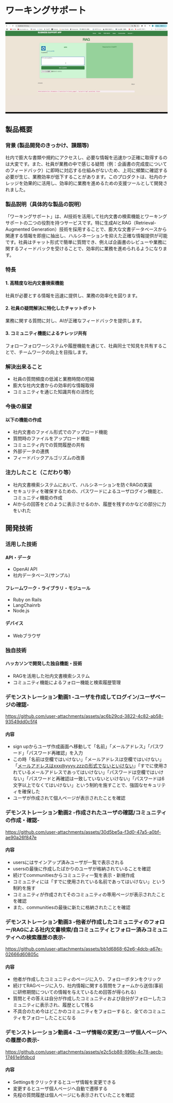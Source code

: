 # ワーキングサポート

![サンプル画像](./images/sample.png "サンプル画像のタイトル")



## 製品概要
### 背景 (製品開発のきっかけ、課題等)
社内で膨大な書類や規約にアクセスし、必要な情報を迅速かつ正確に取得するのは大変です。また、社員が業務の中で感じる疑問（例：企画書の完成度についてのフィードバック）に即時に対応する仕組みがないため、上司に頻繁に確認する必要が生じ、業務効率が低下することがあります。このプロダクトは、社内のナレッジを効果的に活用し、効率的に業務を進めるための支援ツールとして開発されました。

### 製品説明（具体的な製品の説明）
「ワーキングサポート」は、AI技術を活用して社内文書の検索機能とワーキングサポートの二つの役割を持つサービスです。特に生成AIとRAG（Retrieval-Augmented Generation）技術を採用することで、膨大な文書データベースから関連する情報を即座に抽出し、ハルシネーションを抑えた正確な情報提供が可能です。社員はチャット形式で簡単に質問でき、例えば企画書のレビューや業務に関するフィードバックを受けることで、効率的に業務を進められるようになります。

### 特長
#### 1. 高精度な社内文書検索機能
社員が必要とする情報を迅速に提供し、業務の効率化を図ります。

#### 2. 社員の疑問解決に特化したチャットボット
業務に関する質問に対し、AIが正確なフィードバックを提供します。

#### 3. コミュニティ機能によるナレッジ共有
フォローフォロワーシステムや履歴機能を通じて、社員同士で知見を共有することで、チームワークの向上を目指します。

### 解決出来ること
- 社員の質問頻度の低減と業務時間の短縮
- 膨大な社内文書からの効率的な情報取得
- コミュニティを通じた知識共有の活性化

### 今後の展望
#### 以下の機能の作成
- 社内文書のファイル形式でのアップロード機能
- 質問時のファイルをアップロード機能 
- コミュニティ内での質問履歴の共有
- 外部データの連携
- フィードバックアルゴリズムの改善

### 注力したこと（こだわり等）
* 社内文書検索システムにおいて、ハルシネーションを防ぐRAGの実装
* セキュリティを確保するための、パスワードによるユーザログイン機能と、コミュニティ機能の作成
* AIからの回答をどのように表示させるのか、履歴を残すのかなどの部分に力をいれた

## 開発技術
### 活用した技術
#### API・データ
* OpenAI API
* 社内データベース(サンプル)

#### フレームワーク・ライブラリ・モジュール
* Ruby on Rails
* LangChainrb
* Node.js

#### デバイス
* Webブラウザ

### 独自技術
#### ハッカソンで開発した独自機能・技術
* RAGを活用した社内文書検索システム
* コミュニティ機能によるフォロー機能と検索履歴管理

### デモンストレーション動画1 -ユーザを作成してログイン/ユーザページの確認-
https://github.com/user-attachments/assets/ac6b29cd-3822-4c82-ab58-93549dd0c5f4

#### 内容
* sign upからユーザ作成画面へ移動して「名前」「メールアドレス」「パスワード」「パスワード再確認」を入力
* この時「名前は空欄ではいけない」「メールアドレスは空欄ではいけない」「メールアドレスはxxx@yyyy.zzzの形式でないといけない」「すでに使用されているメールアドレスであってはいけない」「パスワードは空欄ではいけない」「パスワードと再確認は一致していないといけない」「パスワードは6文字以上でなくてはいけない」という制約を施すことで、強固なセキュリティを確保した
* ユーザが作成されて個人ページが表示されたことを確認

### デモンストレーション動画2 -作成されたユーザの確認/コミュニティの作成・確認-
https://github.com/user-attachments/assets/30d5be5a-f3d0-47a5-a0bf-ae90a26f847e

#### 内容
* usersにはサインアップ済みユーザが一覧で表示される
* usersの最後に作成したばかりのユーザが格納されていることを確認
* 続けてcommunitiesからコミュニティ一覧を表示・新規作成
* コミュニティには「すでに使用されている名前であってはいけない」という制約を施す
* コミュニティが作成されてそのコミュニティの専用ページが表示されたことを確認
* また、communitiesの最後に新たに格納されたことを確認

### デモンストレーション動画3 -他者が作成したコミュニティのフォロー/RAGによる社内文書検索/自コミュニティとフォロー済みコミュニティへの検索履歴の表示-
https://github.com/user-attachments/assets/bb1d6868-62e6-4dcb-a67e-02666d60805c

#### 内容
* 他者が作成したコミュニティのページに入り、フォローボタンをクリック
* 続けてRAGページに入り、社内情報に関する質問をフォームから送信(事前に研修期間についての情報を与えているため回答が得られる)
* 質問とその答えは自分が作成したコミュニティおよび自分がフォローしたコミュニティに表示され、履歴として残る
* 不具合のため今はどこかのコミュニティをフォローすると、全てのコミュニティをフォローしたことになる

### デモンストレーション動画4 -ユーザ情報の変更/ユーザ個人ページへの履歴の表示-
https://github.com/user-attachments/assets/e2c5cb88-896b-4c78-aecb-17461e9fdbcd

#### 内容
* Settingsをクリックするとユーザ情報を変更できる
* 変更するとユーザ個人ページへ自動で遷移する
* 先程の質問履歴は個人ページにも表示されていたことを確認
